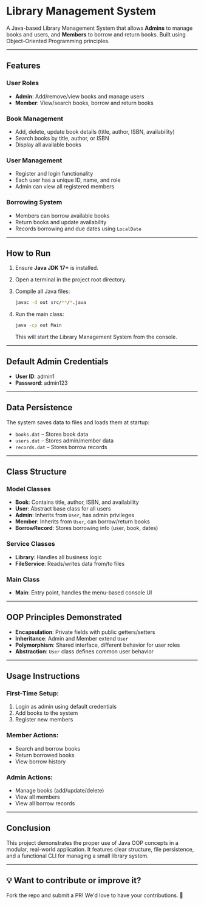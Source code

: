 # Library Management System

A Java-based Library Management System that allows **Admins** to manage books and users, and **Members** to borrow and return books. Built using Object-Oriented Programming principles.

---

## Features

### User Roles
- **Admin**: Add/remove/view books and manage users
- **Member**: View/search books, borrow and return books

### Book Management
- Add, delete, update book details (title, author, ISBN, availability)
- Search books by title, author, or ISBN
- Display all available books

### User Management
- Register and login functionality
- Each user has a unique ID, name, and role
- Admin can view all registered members

### Borrowing System
- Members can borrow available books
- Return books and update availability
- Records borrowing and due dates using `LocalDate`

---

## How to Run

1. Ensure **Java JDK 17+** is installed.
2. Open a terminal in the project root directory.
3. Compile all Java files:

    ```bash
    javac -d out src/**/*.java
    ```

4. Run the main class:

    ```bash
    java -cp out Main
    ```

   This will start the Library Management System from the console.

---

## Default Admin Credentials
- **User ID**: admin1
- **Password**: admin123

---

## Data Persistence
The system saves data to files and loads them at startup:
- `books.dat` – Stores book data
- `users.dat` – Stores admin/member data
- `records.dat` – Stores borrow records

---

## Class Structure

### Model Classes
- **Book**: Contains title, author, ISBN, and availability
- **User**: Abstract base class for all users
- **Admin**: Inherits from `User`, has admin privileges
- **Member**: Inherits from `User`, can borrow/return books
- **BorrowRecord**: Stores borrowing info (user, book, dates)

### Service Classes
- **Library**: Handles all business logic
- **FileService**: Reads/writes data from/to files

### Main Class
- **Main**: Entry point, handles the menu-based console UI

---

## OOP Principles Demonstrated

- **Encapsulation**: Private fields with public getters/setters
- **Inheritance**: Admin and Member extend `User`
- **Polymorphism**: Shared interface, different behavior for user roles
- **Abstraction**: `User` class defines common user behavior

---

## Usage Instructions

### First-Time Setup:
1. Login as admin using default credentials
2. Add books to the system
3. Register new members

### Member Actions:
- Search and borrow books
- Return borrowed books
- View borrow history

### Admin Actions:
- Manage books (add/update/delete)
- View all members
- View all borrow records

---

## Conclusion
This project demonstrates the proper use of Java OOP concepts in a modular, real-world application. It features clear structure, file persistence, and a functional CLI for managing a small library system.

---

## 💡 Want to contribute or improve it?
Fork the repo and submit a PR! We'd love to have your contributions. 💬
